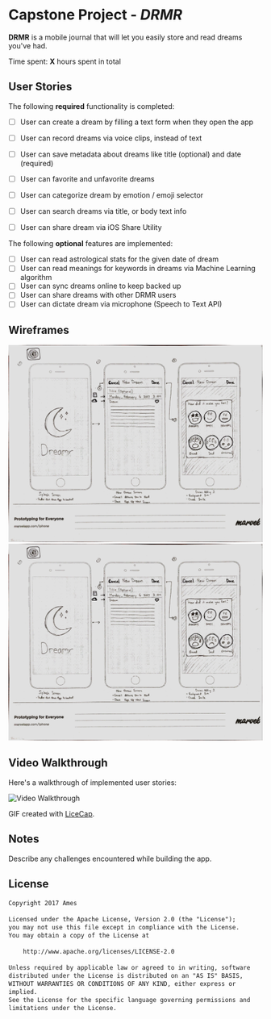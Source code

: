 # Capstone Project - *DRMR*

**DRMR** is a mobile journal that will let you easily store and read dreams you've had.

Time spent: **X** hours spent in total

## User Stories

The following **required** functionality is completed:

- [ ] User can create a dream by filling a text form when they open the app
- [ ] User can record dreams via voice clips, instead of text
- [ ] User can save metadata about dreams like title (optional) and date (required) 
- [ ] User can favorite and unfavorite dreams
- [ ] User can categorize dream by emotion / emoji selector
- [ ] User can search dreams via title, or body text info
- [ ] User can share dream via iOS Share Utility


The following **optional** features are implemented:

- [ ] User can read astrological stats for the given date of dream
- [ ] User can read meanings for keywords in dreams via Machine Learning algorithm
- [ ] User can sync dreams online to keep backed up
- [ ] User can share dreams with other DRMR users
- [ ] User can dictate dream via microphone (Speech to Text API)

## Wireframes

![Wireframes 1](wireframes-01.jpg)
![Wireframes 2](wireframes-01.jpg)

## Video Walkthrough

Here's a walkthrough of implemented user stories:

<img src='http://i.imgur.com/link/to/your/gif/file.gif' title='Video Walkthrough' width='' alt='Video Walkthrough' />

GIF created with [LiceCap](http://www.cockos.com/licecap/).

## Notes

Describe any challenges encountered while building the app.

## License

    Copyright 2017 Ames

    Licensed under the Apache License, Version 2.0 (the "License");
    you may not use this file except in compliance with the License.
    You may obtain a copy of the License at

        http://www.apache.org/licenses/LICENSE-2.0

    Unless required by applicable law or agreed to in writing, software
    distributed under the License is distributed on an "AS IS" BASIS,
    WITHOUT WARRANTIES OR CONDITIONS OF ANY KIND, either express or implied.
    See the License for the specific language governing permissions and
    limitations under the License.
